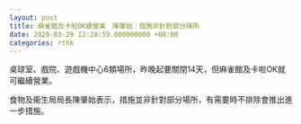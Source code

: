 ```yaml
---
layout: post
title: 麻雀館及卡啦OK續營業　陳肇始︰措施非針對部分場所
date: 2020-03-29 12:28:59.000000000 +08:00
categories: rthk
---
```


桌球室、戲院、遊戲機中心6類場所，昨晚起要關閉14天，但麻雀館及卡啦OK就可繼續營業。

食物及衞生局局長陳肇始表示，措施並非針對部分場所，有需要時不排除會推出進一步措施。
